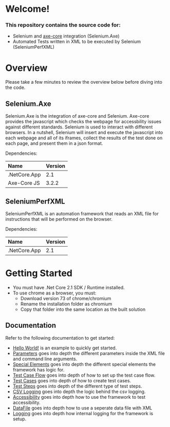 # Welcome!

### This repository contains the source code for:
- Selenium and [axe-core](https://github.com/dequelabs/axe-core) integration (Selenium.Axe)
- Automated Tests written in XML to be executed by Selenium (SeleniumPerfXML)

# Overview
Please take a few minutes to review the overview below before diving into the code.

## Selenium.Axe
Selenium.Axe is the integration of axe-core and Selenium. Axe-core provides the javascript which checks the webpage for accessbility issues against different standards. Selenium is used to interact with different browsers. In a nutshell, Selenium will insert and execute the javascript into each webpage and all of its iframes, collect the results of the test done on each page, and present them in a json format.

Dependencies:

 Name | Version 
:---- | :-------
.NetCore.App | 2.1
Axe-Core JS | 3.2.2

## SeleniumPerfXML
SeleniumPerfXML is an automation framework that reads an XML file for instructions that will be performed on the browser.

Dependencies:

 Name | Version 
:---- | :-------
.NetCore.App | 2.1


# Getting Started
* You must have .Net Core 2.1 SDK / Runtime installed.
* To use chrome as a browser, you must: 
    * Download version 73 of chrome/chromium
    * Rename the installation folder as chromium
    * Copy that folder into the same location as the built solution

## Documentation
Refer to the following documentation to get started:

*  [Hello World!](/Documentation/HelloWorld.md) is an example to quickly get started.
*  [Parameters](/Documentation/Parameters.md) goes into depth the different parameters inside the XML file and command line arguments. 
*  [Special Elements](/Documentation/SpecialElements.md) goes into depth the different special elements the framework has logic for.
*  [Test Case Flow](/Documentation/TestCaseFlow.md) goes into depth of how to set up the test case flow.
*  [Test Cases](/Documentation/TestCases.md) goes into depth of how to create test cases.
*  [Test Steps](/Documentation/TestSteps.md) goes into depth of the different type of test steps.
*  [CSV Logging](/Documentation/CSVLogging.md) goes into depth the logic behind the csv logging.
*  [Accessibility](/Documentation/Accessibility.md) goes into depth how to use the framework to test accessibility.
*  [DataFile](/Documentation/DataFile.md) goes into depth how to use a seperate data file with XML
*  [Logging](/Documentation/Logging.md) goes into depth how internal logging for the framework is setup.


